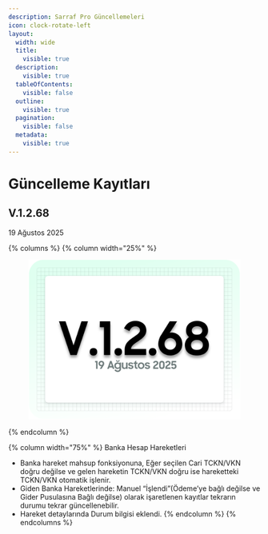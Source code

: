 ```yaml
---
description: Sarraf Pro Güncellemeleri
icon: clock-rotate-left
layout:
  width: wide
  title:
    visible: true
  description:
    visible: true
  tableOfContents:
    visible: false
  outline:
    visible: true
  pagination:
    visible: false
  metadata:
    visible: true
---
```


# Güncelleme Kayıtları

## V.1.2.68

&#x20;19 Ağustos 2025

{% columns %}
{% column width="25%" %}
<figure><img src=".gitbook/assets/Ad.png" alt=""><figcaption></figcaption></figure>
{% endcolumn %}

{% column width="75%" %}
Banka Hesap Hareketleri

* Banka hareket mahsup fonksiyonuna, Eğer seçilen Cari TCKN/VKN doğru değilse ve gelen hareketin TCKN/VKN doğru ise hareketteki TCKN/VKN otomatik işlenir.
* Giden Banka Hareketlerinde: Manuel “İşlendi”(Ödeme’ye bağlı değilse ve Gider Pusulasına Bağlı değilse) olarak işaretlenen kayıtlar tekrarın durumu tekrar güncellenebilir.
* Hareket detaylarında Durum bilgisi eklendi.
{% endcolumn %}
{% endcolumns %}
